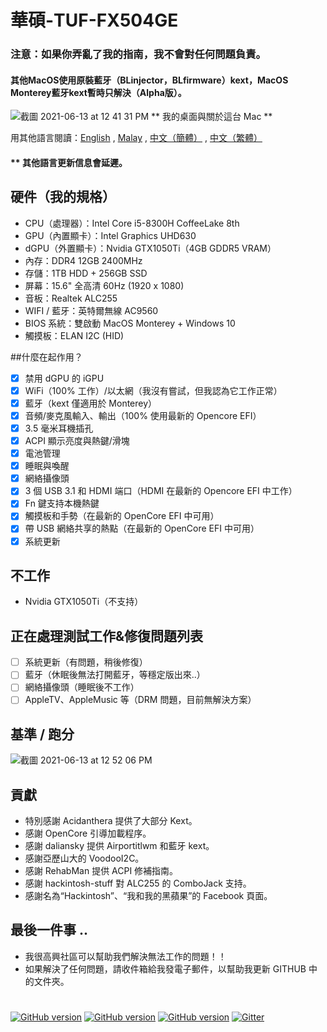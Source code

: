 # 華碩-TUF-FX504GE
### 注意：如果你弄亂了我的指南，我不會對任何問題負責。
#### 其他MacOS使用原裝藍牙（BLinjector，BLfirmware）kext，MacOS Monterey藍牙kext暫時只解決（Alpha版）。

![截圖 2021-06-13 at 12 41 31 PM](https://user-images.githubusercontent.com/85815874/121795795-971d7800-cc46-11eb-9afa-556592a81087.png)
                                      ** 我的桌面與關於這台 Mac **
                                      
用其他語言閱讀：[English](https://github.com/wilsomwong/Asus-TUF-FX504GE-Hackintosh/blob/main/MacOS%20Monterey/README.md) , [Malay](https://github.com/wilsomwong/Asus-TUF-FX504GE-Hackintosh/blob/main/MacOS%20Monterey/README/README_mly.md ) , [中文（簡體）](https://github.com/wilsomwong/Asus-TUF-FX504GE-Hackintosh/blob/main/MacOS%20Monterey/README/README_zh_cn.md) , [中文（繁體）](https://github.com/wilsomwong/Asus-TUF-FX504GE-Hackintosh/blob/main/MacOS%20Monterey/README/README_zh_tw.md)
#### ** 其他語言更新信息會延遲。

## 硬件（我的規格）
- CPU（處理器）：Intel Core i5-8300H CoffeeLake 8th
- GPU（內置顯卡）：Intel Graphics UHD630
- dGPU（外置顯卡）：Nvidia GTX1050Ti（4GB GDDR5 VRAM）
- 內存：DDR4 12GB 2400MHz
- 存儲：1TB HDD + 256GB SSD
- 屏幕：15.6" 全高清 60Hz (1920 x 1080)
- 音板：Realtek ALC255
- WIFI / 藍牙：英特爾無線 AC9560
- BIOS 系統：雙啟動 MacOS Monterey + Windows 10
- 觸摸板：ELAN I2C (HID)

##什麼在起作用？
- [x] 禁用 dGPU 的 iGPU
- [x] WiFi（100% 工作）/以太網（我沒有嘗試，但我認為它工作正常）
- [x] 藍牙（kext 僅適用於 Monterey）
- [x] 音頻/麥克風輸入、輸出（100% 使用最新的 Opencore EFI）
- [x] 3.5 毫米耳機插孔
- [x] ACPI 顯示亮度與熱鍵/滑塊
- [x] 電池管理
- [x] 睡眠與喚醒
- [x] 網絡攝像頭
- [x] 3 個 USB 3.1 和 HDMI 端口（HDMI 在最新的 Opencore EFI 中工作）
- [x] Fn 鍵支持本機熱鍵
- [x] 觸摸板和手勢（在最新的 OpenCore EFI 中可用）
- [x] 帶 USB 網絡共享的熱點（在最新的 OpenCore EFI 中可用）
- [x] 系統更新

## 不工作
- Nvidia GTX1050Ti（不支持）

## 正在處理測試工作&修復問題列表
- [ ] 系統更新（有問題，稍後修復）
- [ ] 藍牙（休眠後無法打開藍牙，等穩定版出來..）
- [ ] 網絡攝像頭（睡眠後不工作）
- [ ] AppleTV、AppleMusic 等（DRM 問題，目前無解決方案）

## 基準 / 跑分
![截圖 2021-06-13 at 12 52 06 PM](https://user-images.githubusercontent.com/85815874/121795848-0f843900-cc47-11eb-8b66-eff358a82c7d.png)

## 貢獻
- 特別感謝 Acidanthera 提供了大部分 Kext。
- 感謝 OpenCore 引導加載程序。
- 感謝 daliansky 提供 Airportitlwm 和藍牙 kext。
- 感謝亞歷山大的 VoodooI2C。
- 感謝 RehabMan 提供 ACPI 修補指南。
- 感謝 hackintosh-stuff 對 ALC255 的 ComboJack 支持。
- 感謝名為“Hackintosh”、“我和我的黑蘋果”的 Facebook 頁面。

## 最後一件事 ..
- 我很高興社區可以幫助我們解決無法工作的問題！！
- 如果解決了任何問題，請收件箱給我發電子郵件，以幫助我更新 GITHUB 中的文件夾。
#
[![GitHub version](https://img.shields.io/badge/OpenCore-0.7.0(Monterey)-brightgreen)](https://github.com/wilsomwong/Asus-TUF-FX504GE-Hackintosh/tree/main/MacOS%20Monterey/OpenCore%207.0%20EFI)
[![GitHub version](https://img.shields.io/badge/OpenCore-0.7.1(Monterey)-brightgreen)](https://github.com/wilsomwong/Asus-TUF-FX504GE-Hackintosh/tree/main/MacOS%20Monterey/OpenCore%207.1%20EFI)
[![GitHub version](https://img.shields.io/badge/OpenCore-0.8.3(Ventura)-brightgreen)](https://github.com/wilsomwong/Asus-TUF-FX504GE-Hackintosh/tree/main/MacOS%20Ventura)
[![Gitter](https://badges.gitter.im/Hackintosh-for-Asus-TUF-FX504/community.svg)](https://gitter.im/Hackintosh-for-Asus-TUF-FX504/community?utm_source=badge&utm_medium=badge&utm_campaign=pr-badge)
